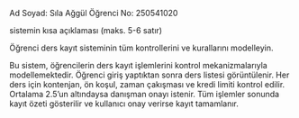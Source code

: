 Ad Soyad: Sıla Ağgül
Öğrenci No: 250541020

sistemin kısa açıklaması (maks. 5-6 satır)

Öğrenci ders kayıt sisteminin tüm kontrollerini ve kurallarını modelleyin.

Bu sistem, öğrencilerin ders kayıt işlemlerini kontrol mekanizmalarıyla modellemektedir.
Öğrenci giriş yaptıktan sonra ders listesi görüntülenir.
Her ders için kontenjan, ön koşul, zaman çakışması ve kredi limiti kontrol edilir.
Ortalama 2.5’un altındaysa danışman onayı istenir.
Tüm işlemler sonunda kayıt özeti gösterilir ve kullanıcı onay verirse kayıt tamamlanır.
